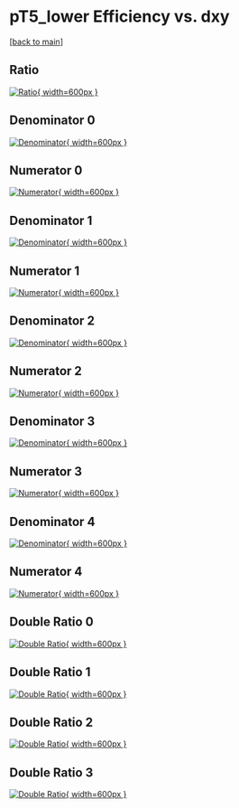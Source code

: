 # pT5_lower Efficiency vs. dxy

[[back to main](./)]



## Ratio

[![Ratio](../mtv/var/pT5_lower_loweta_211_1_eff_dxy.png){ width=600px }](../mtv/var/pT5_lower_loweta_211_1_eff_dxy.pdf)

## Denominator 0

[![Denominator](../mtv/den/pT5_lower_loweta_211_1_eff_dxy_den0.png){ width=600px }](../mtv/den/pT5_lower_loweta_211_1_eff_dxy_den0.pdf)

## Numerator 0

[![Numerator](../mtv/num/pT5_lower_loweta_211_1_eff_dxy_num0.png){ width=600px }](../mtv/num/pT5_lower_loweta_211_1_eff_dxy_num0.pdf)

## Denominator 1

[![Denominator](../mtv/den/pT5_lower_loweta_211_1_eff_dxy_den1.png){ width=600px }](../mtv/den/pT5_lower_loweta_211_1_eff_dxy_den1.pdf)

## Numerator 1

[![Numerator](../mtv/num/pT5_lower_loweta_211_1_eff_dxy_num1.png){ width=600px }](../mtv/num/pT5_lower_loweta_211_1_eff_dxy_num1.pdf)

## Denominator 2

[![Denominator](../mtv/den/pT5_lower_loweta_211_1_eff_dxy_den2.png){ width=600px }](../mtv/den/pT5_lower_loweta_211_1_eff_dxy_den2.pdf)

## Numerator 2

[![Numerator](../mtv/num/pT5_lower_loweta_211_1_eff_dxy_num2.png){ width=600px }](../mtv/num/pT5_lower_loweta_211_1_eff_dxy_num2.pdf)

## Denominator 3

[![Denominator](../mtv/den/pT5_lower_loweta_211_1_eff_dxy_den3.png){ width=600px }](../mtv/den/pT5_lower_loweta_211_1_eff_dxy_den3.pdf)

## Numerator 3

[![Numerator](../mtv/num/pT5_lower_loweta_211_1_eff_dxy_num3.png){ width=600px }](../mtv/num/pT5_lower_loweta_211_1_eff_dxy_num3.pdf)

## Denominator 4

[![Denominator](../mtv/den/pT5_lower_loweta_211_1_eff_dxy_den4.png){ width=600px }](../mtv/den/pT5_lower_loweta_211_1_eff_dxy_den4.pdf)

## Numerator 4

[![Numerator](../mtv/num/pT5_lower_loweta_211_1_eff_dxy_num4.png){ width=600px }](../mtv/num/pT5_lower_loweta_211_1_eff_dxy_num4.pdf)

## Double Ratio 0

[![Double Ratio](../mtv/ratio/pT5_lower_loweta_211_1_eff_dxy_ratio0.png){ width=600px }](../mtv/ratio/pT5_lower_loweta_211_1_eff_dxy_ratio0.pdf)

## Double Ratio 1

[![Double Ratio](../mtv/ratio/pT5_lower_loweta_211_1_eff_dxy_ratio1.png){ width=600px }](../mtv/ratio/pT5_lower_loweta_211_1_eff_dxy_ratio1.pdf)

## Double Ratio 2

[![Double Ratio](../mtv/ratio/pT5_lower_loweta_211_1_eff_dxy_ratio2.png){ width=600px }](../mtv/ratio/pT5_lower_loweta_211_1_eff_dxy_ratio2.pdf)

## Double Ratio 3

[![Double Ratio](../mtv/ratio/pT5_lower_loweta_211_1_eff_dxy_ratio3.png){ width=600px }](../mtv/ratio/pT5_lower_loweta_211_1_eff_dxy_ratio3.pdf)

